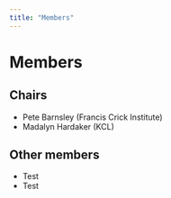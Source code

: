 ```yaml
---
title: "Members"
---
```


# Members

## Chairs

- Pete Barnsley (Francis Crick Institute)
- Madalyn Hardaker (KCL)

## Other members

- Test
- Test